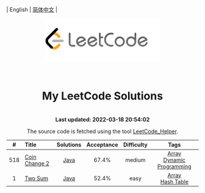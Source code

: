 
| English | [简体中文](README.md) |

<p align="center"><img width="300" src="https://raw.githubusercontent.com/KivenCkl/LeetCode_Helper/master/imgs/leetcode-logo.png"></p>
<p align="center">
    <img src="https://img.shields.io/badge/User-BwsmlBFLGz-blue.svg?" alt="">
    <img src="https://img.shields.io/badge/Solved-2/2559-blue.svg?" alt="">
    <img src="https://img.shields.io/badge/Easy-1-green.svg?" alt="">
    <img src="https://img.shields.io/badge/Medium-1-orange.svg?" alt="">
    <img src="https://img.shields.io/badge/Hard-0-red.svg?" alt="">
</p>
<h1 align="center">My LeetCode Solutions</h1>

<p align="center">
    <br>
    <b>Last updated: 2022-03-18 20:54:02</b>
    <br>
</p>
<!--请保留下面这行信息，让更多用户了解到这个小爬虫，衷心感谢您的支持-->
<p align="center">The source code is fetched using the tool <a href="https://github.com/KivenCkl/LeetCode_Helper">LeetCode_Helper</a>.</p>

| # | Title | Solutions | Acceptance | Difficulty | Tags |
|:--:|:-----|:---------:|:----:|:----:|:----:|
|518|[Coin Change 2](Problemset/coin-change-2/README_EN.md)|[Java](Problemset/coin-change-2/coin-change-2.java)|67.4%|medium|[Array](https://leetcode-cn.com/tag/array)<br>[Dynamic Programming](https://leetcode-cn.com/tag/dynamic-programming)|
|1|[Two Sum](Problemset/two-sum/README_EN.md)|[Java](Problemset/two-sum/two-sum.java)|52.4%|easy|[Array](https://leetcode-cn.com/tag/array)<br>[Hash Table](https://leetcode-cn.com/tag/hash-table)|
